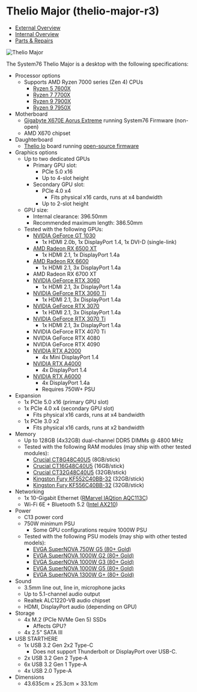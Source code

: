# Thelio Major (thelio-major-r3)

- [External Overview](./external-overview.md)
- [Internal Overview](./internal-overview.md)
- [Parts & Repairs](./repairs.md)

![Thelio Major](./img/thelio-major-r3.webp)

The System76 Thelio Major is a desktop with the following specifications:

- Processor options
    - Supports AMD Ryzen 7000 series (Zen 4) CPUs
        - [Ryzen 5 7600X](https://www.amd.com/en/products/cpu/amd-ryzen-5-7600x#product-specs)
        - [Ryzen 7 7700X](https://www.amd.com/en/products/cpu/amd-ryzen-7-7700x#product-specs)
        - [Ryzen 9 7900X](https://www.amd.com/en/products/cpu/amd-ryzen-9-7900x#product-specs)
        - [Ryzen 9 7950X](https://www.amd.com/en/products/cpu/amd-ryzen-9-7950x#product-specs)
- Motherboard
    - [Gigabyte X670E Aorus Extreme](https://www.gigabyte.com/Motherboard/X670E-AORUS-XTREME-rev-10/sp) running System76 Firmware (non-open)
    - AMD X670 chipset
- Daughterboard
    - [Thelio Io](https://github.com/system76/thelio-io) board running [open-source firmware](https://github.com/system76/thelio-io-firmware)
- Graphics options
    - Up to two dedicated GPUs
        - Primary GPU slot:
            - PCIe 5.0 x16
            - Up to 4-slot height
        - Secondary GPU slot:
            - PCIe 4.0 x4
                - Fits physical x16 cards, runs at x4 bandwidth
            - Up to 2-slot height
    - GPU size:
        - Internal clearance: 396.50mm
        - Recommended maximum length: 386.50mm
    - Tested with the following GPUs:
        - [NVIDIA GeForce GT 1030](https://www.nvidia.com/en-us/geforce/graphics-cards/gt-1030/specifications/)
            - 1x HDMI 2.0b, 1x DisplayPort 1.4, 1x DVI-D (single-link)
        - [AMD Radeon RX 6500 XT](https://www.amd.com/en/products/graphics/amd-radeon-rx-6500-xt#product-specs)
            - 1x HDMI 2.1, 1x DisplayPort 1.4a
        - [AMD Radeon RX 6600](https://www.amd.com/en/products/graphics/amd-radeon-rx-6600#product-specs)
            - 1x HDMI 2.1, 3x DisplayPort 1.4a
        - AMD Radeon RX 6700 XT
        - [NVIDIA GeForce RTX 3060](https://www.nvidia.com/en-us/geforce/graphics-cards/30-series/rtx-3060-3060ti/#specs)
            - 1x HDMI 2.1, 3x DisplayPort 1.4a
        - [NVIDIA GeForce RTX 3060 Ti](https://www.nvidia.com/en-us/geforce/graphics-cards/30-series/rtx-3060-3060ti/#specs)
            - 1x HDMI 2.1, 3x DisplayPort 1.4a
        - [NVIDIA GeForce RTX 3070](https://www.nvidia.com/en-us/geforce/graphics-cards/30-series/rtx-3070-3070ti/#specs)
            - 1x HDMI 2.1, 3x DisplayPort 1.4a
        - [NVIDIA GeForce RTX 3070 Ti](https://www.nvidia.com/en-us/geforce/graphics-cards/30-series/rtx-3070-3070ti/#specs)
            - 1x HDMI 2.1, 3x DisplayPort 1.4a
        - NVIDIA GeForce RTX 4070 Ti
        - NVIDIA GeForce RTX 4080
        - NVIDIA GeForce RTX 4090
        - [NVIDIA RTX A2000](https://www.nvidia.com/en-us/design-visualization/rtx-a2000/#specifications)
            - 4x Mini DisplayPort 1.4
        - [NVIDIA RTX A4000](https://www.nvidia.com/en-us/design-visualization/rtx-a4000/#specifications)
            - 4x DisplayPort 1.4
        - [NVIDIA RTX A6000](https://www.nvidia.com/en-us/design-visualization/rtx-a6000/#specifications)
            - 4x DisplayPort 1.4a
            - Requires 750W+ PSU
- Expansion
    - 1x PCIe 5.0 x16 (primary GPU slot)
    - 1x PCIe 4.0 x4 (secondary GPU slot)
        - Fits physical x16 cards, runs at x4 bandwidth
    - 1x PCIe 3.0 x2
        - Fits physical x16 cards, runs at x2 bandwidth
- Memory
    - Up to 128GB (4x32GB) dual-channel DDR5 DIMMs @ 4800 MHz
    - Tested with the following RAM modules (may ship with other tested modules):
        - [Crucial CT8G48C40U5](https://www.crucial.com/memory/ddr5/ct8g48c40u5#spec) (8GB/stick)
        - [Crucial CT16G48C40U5](https://www.crucial.com/memory/ddr5/ct16g48c40u5#spec) (16GB/stick)
        - [Crucial CT32G48C40U5](https://www.crucial.com/memory/ddr5/ct32g48c40u5#spec) (32GB/stick)
        - [Kingston Fury KF552C40BB-32](https://www.kingston.com/datasheets/KF552C40BB-32.pdf) (32GB/stick)
        - [Kingston Fury KF556C40BB-32](https://www.kingston.com/datasheets/KF556C40BB-32.pdf) (32GB/stick)
- Networking
    - 1x 10-Gigabit Ethernet ([RMarvel lAQtion AQC113C](https://www.marvell.com/content/dam/marvell/en/public-collateral/ethernet-adaptersandcontrollers/marvell-fastLinq-edge-aqc113-aqc113c-aqc113cs-aqc114cs-aqc115c-aqc116c-product-brief.pdf))
    - Wi-Fi 6E + Bluetooth 5.2 ([Intel AX210](https://ark.intel.com/content/www/us/en/ark/products/204836/intel-wifi-6e-ax210-gig.html))
- Power
    - C13 power cord
    - 750W minimum PSU
        - Some GPU configurations require 1000W PSU
    - Tested with the following PSU models (may ship with other tested models):
        - [EVGA SuperNOVA 750W G5 (80+ Gold)](https://www.evga.com/products/Specs/PSU.aspx?pn=a7699f25-a614-4d88-a339-1ddf3d24615e)
        - [EVGA SuperNOVA 1000W G2 (80+ Gold)](https://www.evga.com/products/specs/psu.aspx?pn=66c8cae4-9a09-4476-8e75-f7b660159eb9)
        - [EVGA SuperNOVA 1000W G3 (80+ Gold)](https://www.evga.com/products/specs/psu.aspx?pn=a3df2771-ccb6-4ed2-ae43-93b224838c41)
        - [EVGA SuperNOVA 1000W G5 (80+ Gold)](https://www.evga.com/products/Specs/PSU.aspx?pn=71d331b7-9306-4218-987f-875fd422fd44)
        - [EVGA SuperNOVA 1300W G+ (80+ Gold)](https://www.evga.com/products/Specs/PSU.aspx?pn=fb01f696-f519-4131-b914-71da16b443e7)
- Sound
    - 3.5mm line out, line in, microphone jacks
    - Up to 5.1-channel audio output
    - Realtek ALC1220-VB audio chipset
    - HDMI, DisplayPort audio (depending on GPU)
- Storage
    - 4x M.2 (PCIe NVMe Gen 5) SSDs
        - Affects GPU?
    - 4x 2.5" SATA III
- USB STARTHERE
    - 1x USB 3.2 Gen 2x2 Type-C
        - Does not support Thunderbolt or DisplayPort over USB-C.
    - 2x USB 3.2 Gen 2 Type-A
    - 6x USB 3.2 Gen 1 Type-A
    - 4x USB 2.0 Type-A
- Dimensions
    - 43.635cm × 25.3cm × 33.1cm
